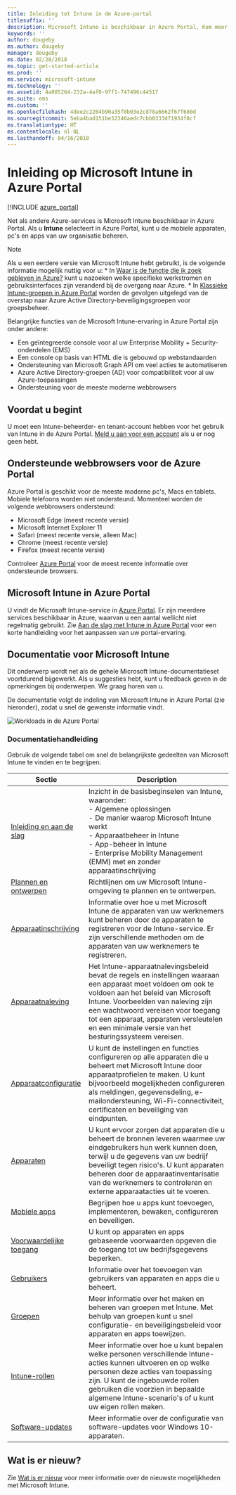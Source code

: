 ```yaml
---
title: Inleiding tot Intune in de Azure-portal
titlesuffix: ''
description: Microsoft Intune is beschikbaar in Azure Portal. Kom meer te weten over Intune in Azure Portal.
keywords: ''
author: dougeby
ms.author: dougeby
manager: dougeby
ms.date: 02/28/2018
ms.topic: get-started-article
ms.prod: ''
ms.service: microsoft-intune
ms.technology: ''
ms.assetid: 4a085264-232a-4af0-97f1-747496c44517
ms.suite: ems
ms.custom: ''
ms.openlocfilehash: 4dee2c2204b90a35f0b03e2cd78a6662f67f680d
ms.sourcegitcommit: 5eba4bad151be32346aedc7cbb0333d71934f8cf
ms.translationtype: HT
ms.contentlocale: nl-NL
ms.lasthandoff: 04/16/2018
---
```

# <a name="introduction-to-microsoft-intune-in-the-azure-portal"></a>Inleiding op Microsoft Intune in Azure Portal


[!INCLUDE [azure_portal](./includes/azure_portal.md)]

Net als andere Azure-services is Microsoft Intune beschikbaar in Azure Portal. Als u **Intune** selecteert in Azure Portal, kunt u de mobiele apparaten, pc's en apps van uw organisatie beheren.

> [!NOTE]
> Als u een eerdere versie van Microsoft Intune hebt gebruikt, is de volgende informatie mogelijk nuttig voor u:
>     * In [Waar is de functie die ik zoek gebleven in Azure?](ui-changes.md) kunt u nazoeken welke specifieke werkstromen en gebruiksinterfaces zijn veranderd bij de overgang naar Azure.
>     * In [Klassieke Intune-groepen in Azure Portal](groups-get-started.md) worden de gevolgen uitgelegd van de overstap naar Azure Active Directory-beveiligingsgroepen voor groepsbeheer.

Belangrijke functies van de Microsoft Intune-ervaring in Azure Portal zijn onder andere:

- Een geïntegreerde console voor al uw Enterprise Mobility + Security-onderdelen (EMS)
- Een console op basis van HTML die is gebouwd op webstandaarden
- Ondersteuning van Microsoft Graph API om veel acties te automatiseren
- Azure Active Directory-groepen (AD) voor compatibiliteit voor al uw Azure-toepassingen
- Ondersteuning voor de meeste moderne webbrowsers

## <a name="before-you-start"></a>Voordat u begint

U moet een Intune-beheerder- en tenant-account hebben voor het gebruik van Intune in de Azure Portal. [Meld u aan voor een account](https://portal.office.com/Signup/Signup.aspx?OfferId=40BE278A-DFD1-470a-9EF7-9F2596EA7FF9&dl=INTUNE_A&ali=1#0%20) als u er nog geen hebt.

## <a name="supported-web-browsers-for-the-azure-portal"></a>Ondersteunde webbrowsers voor de Azure Portal

Azure Portal is geschikt voor de meeste moderne pc's, Macs en tablets. Mobiele telefoons worden niet ondersteund.
Momenteel worden de volgende webbrowsers ondersteund:

- Microsoft Edge (meest recente versie)
- Microsoft Internet Explorer 11
- Safari (meest recente versie, alleen Mac)
- Chrome (meest recente versie)
- Firefox (meest recente versie)

Controleer [Azure Portal](https://docs.microsoft.com/azure/azure-preview-portal-supported-browsers-devices) voor de meest recente informatie over ondersteunde browsers.

## <a name="microsoft-intune-in-the-azure-portal"></a>Microsoft Intune in Azure Portal

U vindt de Microsoft Intune-service in [Azure Portal](https://portal.azure.com). Er zijn meerdere services beschikbaar in Azure, waarvan u een aantal wellicht niet regelmatig gebruikt. Zie [Aan de slag met Intune in Azure Portal](get-started-azure.md) voor een korte handleiding voor het aanpassen van uw portal-ervaring.

## <a name="the-microsoft-intune-documentation"></a>Documentatie voor Microsoft Intune

Dit onderwerp wordt net als de gehele Microsoft Intune-documentatieset voortdurend bijgewerkt. Als u suggesties hebt, kunt u feedback geven in de opmerkingen bij onderwerpen. We graag horen van u.

De documentatie volgt de indeling van Microsoft Intune in Azure Portal (zie hieronder), zodat u snel de gewenste informatie vindt.

![Workloads in de Azure Portal](./media/azure-portal-workloads.png)

### <a name="documentation-guide"></a>Documentatiehandleiding

Gebruik de volgende tabel om snel de belangrijkste gedeelten van Microsoft Intune te vinden en te begrijpen.

| Sectie                                                      | Description                                                                                                                                                                                                                                                                                      |
|--------------------------------------------------------------|--------------------------------------------------------------------------------------------------------------------------------------------------------------------------------------------------------------------------------------------------------------------------------------------------|
| [Inleiding en aan de slag](introduction-intune.md)       | Inzicht in de basisbeginselen van Intune, waaronder:<br /> - Algemene oplossingen<br /> - De manier waarop Microsoft Intune werkt<br /> - Apparaatbeheer in Intune<br /> - App-beheer in Intune<br /> - Enterprise Mobility Management (EMM) met en zonder apparaatinschrijving                                                         |
| [Plannen en ontwerpen](planning-guide.md)                         | Richtlijnen om uw Microsoft Intune-omgeving te plannen en te ontwerpen.                                                                                                                                                                                                             |
| [Apparaatinschrijving](device-enrollment.md)                    | Informatie over hoe u met Microsoft Intune de apparaten van uw werknemers kunt beheren door de apparaten te registreren voor de Intune-service. Er zijn verschillende methoden om de apparaten van uw werknemers te registreren.                                                                                                         |
| [Apparaatnaleving](device-compliance.md)                    | Het Intune-apparaatnalevingsbeleid bevat de regels en instellingen waaraan een apparaat moet voldoen om ook te voldoen aan het beleid van Microsoft Intune. Voorbeelden van naleving zijn een wachtwoord vereisen voor toegang tot een apparaat, apparaten versleutelen en een minimale versie van het besturingssysteem vereisen. |
| [Apparaatconfiguratie](device-profiles.md)                   | U kunt de instellingen en functies configureren op alle apparaten die u beheert met Microsoft Intune door apparaatprofielen te maken. U kunt bijvoorbeeld mogelijkheden configureren als meldingen, gegevensdeling, e-mailondersteuning, Wi-Fi-connectiviteit, certificaten en beveiliging van eindpunten.              |
| [Apparaten](device-management.md)                              | U kunt ervoor zorgen dat apparaten die u beheert de bronnen leveren waarmee uw eindgebruikers hun werk kunnen doen, terwijl u de gegevens van uw bedrijf beveiligt tegen risico's. U kunt apparaten beheren door de apparaatinventarisatie van de werknemers te controleren en externe apparaatacties uit te voeren.                                                      |
| [Mobiele apps](app-management.md)                             | Begrijpen hoe u apps kunt toevoegen, implementeren, bewaken, configureren en beveiligen.                                                                                                                                                                                                                             |
| [Voorwaardelijke toegang](conditional-access.md)                  | U kunt op apparaten en apps gebaseerde voorwaarden opgeven die de toegang tot uw bedrijfsgegevens beperken.                                                                                                                                                                                                            |
| [Gebruikers](users-add.md)                                        | Informatie over het toevoegen van gebruikers van apparaten en apps die u beheert.                                                                                                                                                                                                                                           |
| [Groepen](groups-get-started.md)                              | Meer informatie over het maken en beheren van groepen met Intune. Met behulp van groepen kunt u snel configuratie- en beveiligingsbeleid voor apparaten en apps toewijzen.                                                                                                                                             |
| [Intune-rollen](role-based-access-control.md)                 | Meer informatie over hoe u kunt bepalen welke personen verschillende Intune-acties kunnen uitvoeren en op welke personen deze acties van toepassing zijn. U kunt de ingebouwde rollen gebruiken die voorzien in bepaalde algemene Intune-scenario's of u kunt uw eigen rollen maken.                                                                                 |
| [Software-updates](windows-update-for-business-configure.md) | Meer informatie over de configuratie van software-updates voor Windows 10-apparaten.                                                                                                                                                                                                                                  |

## <a name="whats-new"></a>Wat is er nieuw?

Zie [Wat is er nieuw](whats-new.md) voor meer informatie over de nieuwste mogelijkheden met Microsoft Intune.
